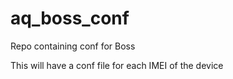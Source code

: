 # aq_boss_conf
Repo containing conf for Boss

This will have a conf file for each IMEI of the device
